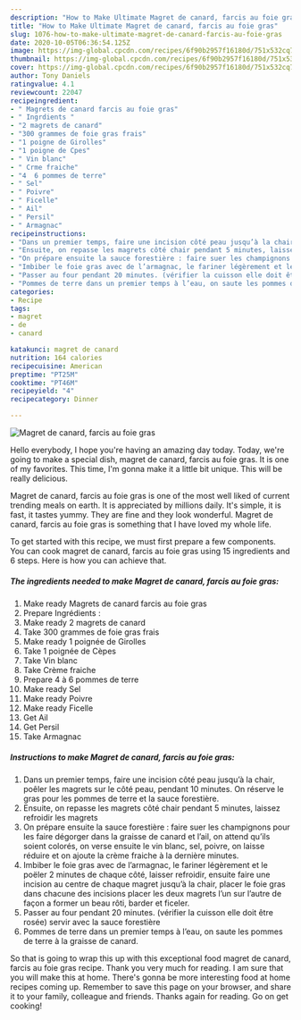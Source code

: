 ```yaml
---
description: "How to Make Ultimate Magret de canard, farcis au foie gras"
title: "How to Make Ultimate Magret de canard, farcis au foie gras"
slug: 1076-how-to-make-ultimate-magret-de-canard-farcis-au-foie-gras
date: 2020-10-05T06:36:54.125Z
image: https://img-global.cpcdn.com/recipes/6f90b2957f16180d/751x532cq70/magret-de-canard-farcis-au-foie-gras-photo-principale-de-la-recette.jpg
thumbnail: https://img-global.cpcdn.com/recipes/6f90b2957f16180d/751x532cq70/magret-de-canard-farcis-au-foie-gras-photo-principale-de-la-recette.jpg
cover: https://img-global.cpcdn.com/recipes/6f90b2957f16180d/751x532cq70/magret-de-canard-farcis-au-foie-gras-photo-principale-de-la-recette.jpg
author: Tony Daniels
ratingvalue: 4.1
reviewcount: 22047
recipeingredient:
- " Magrets de canard farcis au foie gras"
- " Ingrdients "
- "2 magrets de canard"
- "300 grammes de foie gras frais"
- "1 poigne de Girolles"
- "1 poigne de Cpes"
- " Vin blanc"
- " Crme fraiche"
- "4  6 pommes de terre"
- " Sel"
- " Poivre"
- " Ficelle"
- " Ail"
- " Persil"
- " Armagnac"
recipeinstructions:
- "Dans un premier temps, faire une incision côté peau jusqu’à la chair, poêler les magrets sur le côté peau, pendant 10 minutes. On réserve le gras pour les pommes de terre et la sauce forestière."
- "Ensuite, on repasse les magrets côté chair pendant 5 minutes, laissez refroidir les magrets"
- "On prépare ensuite la sauce forestière : faire suer les champignons pour les faire dégorger dans la graisse de canard et l’ail, on attend qu’ils soient colorés, on verse ensuite le vin blanc, sel, poivre, on laisse réduire et on ajoute la crème fraiche à la dernière minutes."
- "Imbiber le foie gras avec de l’armagnac, le fariner légèrement et le poëler 2 minutes de chaque côté, laisser refroidir, ensuite faire une incision au centre de chaque magret jusqu’à la chair, placer le foie gras dans chacune des incisions placer les deux magrets l’un sur l’autre de façon a former un beau rôti, barder et ficeler."
- "Passer au four pendant 20 minutes. (vérifier la cuisson elle doit être rosée) servir avec la sauce forestière"
- "Pommes de terre dans un premier temps à l’eau, on saute les pommes de terre à la graisse de canard."
categories:
- Recipe
tags:
- magret
- de
- canard

katakunci: magret de canard 
nutrition: 164 calories
recipecuisine: American
preptime: "PT25M"
cooktime: "PT46M"
recipeyield: "4"
recipecategory: Dinner

---
```



![Magret de canard, farcis au foie gras](https://img-global.cpcdn.com/recipes/6f90b2957f16180d/751x532cq70/magret-de-canard-farcis-au-foie-gras-photo-principale-de-la-recette.jpg)

Hello everybody, I hope you're having an amazing day today. Today, we're going to make a special dish, magret de canard, farcis au foie gras. It is one of my favorites. This time, I'm gonna make it a little bit unique. This will be really delicious.

Magret de canard, farcis au foie gras is one of the most well liked of current trending meals on earth. It is appreciated by millions daily. It's simple, it is fast, it tastes yummy. They are fine and they look wonderful. Magret de canard, farcis au foie gras is something that I have loved my whole life.




To get started with this recipe, we must first prepare a few components. You can cook magret de canard, farcis au foie gras using 15 ingredients and 6 steps. Here is how you can achieve that.

<!--inarticleads1-->

##### The ingredients needed to make Magret de canard, farcis au foie gras:

1. Make ready  Magrets de canard farcis au foie gras
1. Prepare  Ingrédients :
1. Make ready 2 magrets de canard
1. Take 300 grammes de foie gras frais
1. Make ready 1 poignée de Girolles
1. Take 1 poignée de Cèpes
1. Take  Vin blanc
1. Take  Crème fraiche
1. Prepare 4 à 6 pommes de terre
1. Make ready  Sel
1. Make ready  Poivre
1. Make ready  Ficelle
1. Get  Ail
1. Get  Persil
1. Take  Armagnac




<!--inarticleads2-->

##### Instructions to make Magret de canard, farcis au foie gras:

1. Dans un premier temps, faire une incision côté peau jusqu’à la chair, poêler les magrets sur le côté peau, pendant 10 minutes. On réserve le gras pour les pommes de terre et la sauce forestière.
1. Ensuite, on repasse les magrets côté chair pendant 5 minutes, laissez refroidir les magrets
1. On prépare ensuite la sauce forestière : faire suer les champignons pour les faire dégorger dans la graisse de canard et l’ail, on attend qu’ils soient colorés, on verse ensuite le vin blanc, sel, poivre, on laisse réduire et on ajoute la crème fraiche à la dernière minutes.
1. Imbiber le foie gras avec de l’armagnac, le fariner légèrement et le poëler 2 minutes de chaque côté, laisser refroidir, ensuite faire une incision au centre de chaque magret jusqu’à la chair, placer le foie gras dans chacune des incisions placer les deux magrets l’un sur l’autre de façon a former un beau rôti, barder et ficeler.
1. Passer au four pendant 20 minutes. (vérifier la cuisson elle doit être rosée) servir avec la sauce forestière
1. Pommes de terre dans un premier temps à l’eau, on saute les pommes de terre à la graisse de canard.




So that is going to wrap this up with this exceptional food magret de canard, farcis au foie gras recipe. Thank you very much for reading. I am sure that you will make this at home. There's gonna be more interesting food at home recipes coming up. Remember to save this page on your browser, and share it to your family, colleague and friends. Thanks again for reading. Go on get cooking!
